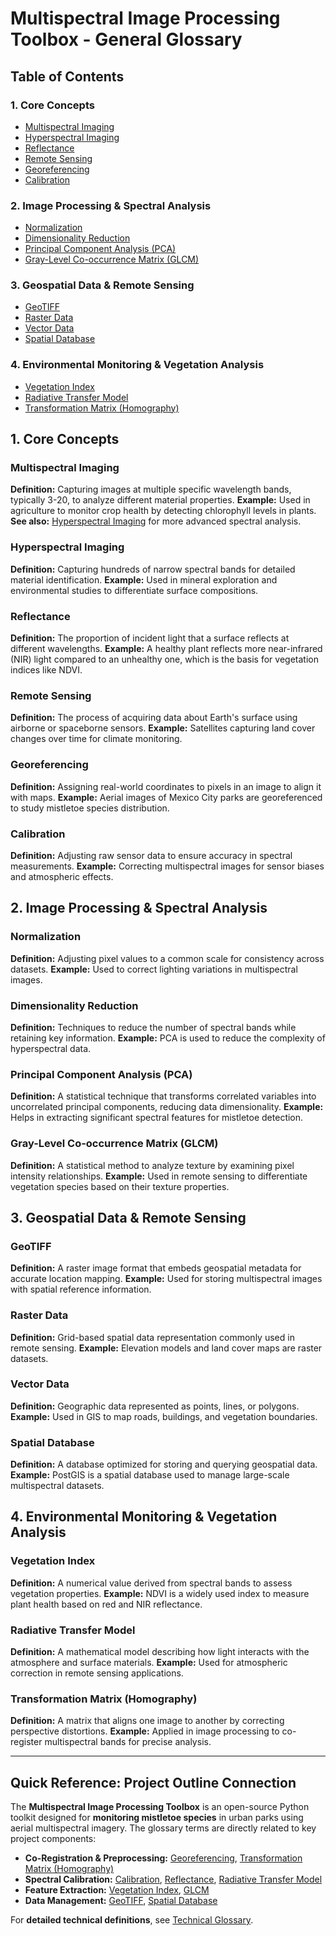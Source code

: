 # **Multispectral Image Processing Toolbox - General Glossary**

## **Table of Contents**

### **1. Core Concepts**
- [Multispectral Imaging](#multispectral-imaging)
- [Hyperspectral Imaging](#hyperspectral-imaging)
- [Reflectance](#reflectance)
- [Remote Sensing](#remote-sensing)
- [Georeferencing](#georeferencing)
- [Calibration](#calibration)

### **2. Image Processing & Spectral Analysis**
- [Normalization](#normalization)
- [Dimensionality Reduction](#dimensionality-reduction)
- [Principal Component Analysis (PCA)](#principal-component-analysis-pca)
- [Gray-Level Co-occurrence Matrix (GLCM)](#gray-level-co-occurrence-matrix-glcm)

### **3. Geospatial Data & Remote Sensing**
- [GeoTIFF](#geotiff)
- [Raster Data](#raster-data)
- [Vector Data](#vector-data)
- [Spatial Database](#spatial-database)

### **4. Environmental Monitoring & Vegetation Analysis**
- [Vegetation Index](#vegetation-index)
- [Radiative Transfer Model](#radiative-transfer-model)
- [Transformation Matrix (Homography)](#transformation-matrix-homography)

## **1. Core Concepts**

### **Multispectral Imaging**
**Definition:** Capturing images at multiple specific wavelength bands, typically 3-20, to analyze different material properties.
**Example:** Used in agriculture to monitor crop health by detecting chlorophyll levels in plants.
**See also:** [Hyperspectral Imaging](#hyperspectral-imaging) for more advanced spectral analysis.

### **Hyperspectral Imaging**
**Definition:** Capturing hundreds of narrow spectral bands for detailed material identification.
**Example:** Used in mineral exploration and environmental studies to differentiate surface compositions.

### **Reflectance**
**Definition:** The proportion of incident light that a surface reflects at different wavelengths.
**Example:** A healthy plant reflects more near-infrared (NIR) light compared to an unhealthy one, which is the basis for vegetation indices like NDVI.

### **Remote Sensing**
**Definition:** The process of acquiring data about Earth's surface using airborne or spaceborne sensors.
**Example:** Satellites capturing land cover changes over time for climate monitoring.

### **Georeferencing**
**Definition:** Assigning real-world coordinates to pixels in an image to align it with maps.
**Example:** Aerial images of Mexico City parks are georeferenced to study mistletoe species distribution.

### **Calibration**
**Definition:** Adjusting raw sensor data to ensure accuracy in spectral measurements.
**Example:** Correcting multispectral images for sensor biases and atmospheric effects.

## **2. Image Processing & Spectral Analysis**

### **Normalization**
**Definition:** Adjusting pixel values to a common scale for consistency across datasets.
**Example:** Used to correct lighting variations in multispectral images.

### **Dimensionality Reduction**
**Definition:** Techniques to reduce the number of spectral bands while retaining key information.
**Example:** PCA is used to reduce the complexity of hyperspectral data.

### **Principal Component Analysis (PCA)**
**Definition:** A statistical technique that transforms correlated variables into uncorrelated principal components, reducing data dimensionality.
**Example:** Helps in extracting significant spectral features for mistletoe detection.

### **Gray-Level Co-occurrence Matrix (GLCM)**
**Definition:** A statistical method to analyze texture by examining pixel intensity relationships.
**Example:** Used in remote sensing to differentiate vegetation species based on their texture properties.

## **3. Geospatial Data & Remote Sensing**

### **GeoTIFF**
**Definition:** A raster image format that embeds geospatial metadata for accurate location mapping.
**Example:** Used for storing multispectral images with spatial reference information.

### **Raster Data**
**Definition:** Grid-based spatial data representation commonly used in remote sensing.
**Example:** Elevation models and land cover maps are raster datasets.

### **Vector Data**
**Definition:** Geographic data represented as points, lines, or polygons.
**Example:** Used in GIS to map roads, buildings, and vegetation boundaries.

### **Spatial Database**
**Definition:** A database optimized for storing and querying geospatial data.
**Example:** PostGIS is a spatial database used to manage large-scale multispectral datasets.

## **4. Environmental Monitoring & Vegetation Analysis**

### **Vegetation Index**
**Definition:** A numerical value derived from spectral bands to assess vegetation properties.
**Example:** NDVI is a widely used index to measure plant health based on red and NIR reflectance.

### **Radiative Transfer Model**
**Definition:** A mathematical model describing how light interacts with the atmosphere and surface materials.
**Example:** Used for atmospheric correction in remote sensing applications.

### **Transformation Matrix (Homography)**
**Definition:** A matrix that aligns one image to another by correcting perspective distortions.
**Example:** Applied in image processing to co-register multispectral bands for precise analysis.

---
## **Quick Reference: Project Outline Connection**
The **Multispectral Image Processing Toolbox** is an open-source Python toolkit designed for **monitoring mistletoe species** in urban parks using aerial multispectral imagery. The glossary terms are directly related to key project components:
- **Co-Registration & Preprocessing:** [Georeferencing](#georeferencing), [Transformation Matrix (Homography)](#transformation-matrix-homography)
- **Spectral Calibration:** [Calibration](#calibration), [Reflectance](#reflectance), [Radiative Transfer Model](#radiative-transfer-model)
- **Feature Extraction:** [Vegetation Index](#vegetation-index), [GLCM](#gray-level-co-occurrence-matrix-glcm)
- **Data Management:** [GeoTIFF](#geotiff), [Spatial Database](#spatial-database)

For **detailed technical definitions**, see [Technical Glossary](glossary_technical.md).
